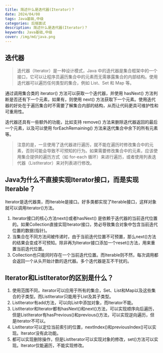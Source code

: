 ```yaml
---
title: 简述什么是迭代器(Iterator)？
date: 2024/04/08
tags: Java基础,中级
categories: 后端面试
description: 简述什么是迭代器(Iterator)？
keywords: Java基础,中级
cover: /img/md/java.png
---
```



## 迭代器
>迭代器（Iterator）是一种设计模式，Java 中的迭代器是集合框架中的一个接口，它可以让程序员遍历集合中的元素而无需暴露集合的内部结构。使用迭代器可以遍历任何类型的集合，例如 List、Set 和 Map 等。

通过调用集合类的 iterator() 方法可以获取一个迭代器，并使用 hasNext() 方法判断是否还有下一个元素，如果有，则使用 next() 方法获取下一个元素。使用迭代器的好处在于遍历集合时不需要了解集合内部的结构，从而让代码更具可维护性和可重用性。

迭代器还具有一些额外的功能，比如支持 remove() 方法来删除迭代器返回的最后一个元素，以及可以使用 forEachRemaining() 方法来迭代集合中余下的所有元素等。

>注意的是，一旦使用了迭代器进行遍历，就不能在遍历时修改集合中的元素，否则可能会导致不可预知的行为。如果需要修改集合中的元素，应该使用集合提供的遍历方式（如 for-each 循环）来进行遍历，或者使用列表迭代器（ListIterator）来对列表进行修改。

## Java为什么不直接实现Iterator接口，而是实现Iterable？
Iterator是迭代器类，而Iterable是接口。好多类都实现了Iterable接口，这样对象就可以调用iterator()方法。
1. Iterator接口的核心方法next()或者hasNext() 是依赖于迭代器的当前迭代位置的。如果Collection直接实现Iterator接口，势必导致集合对象中包含当前迭代位置的数据(指针)。
2. 当集合在不同方法间被传递时，由于当前迭代位置不可预置，那么next()方法的结果会变成不可预知。除非再为Iterator接口添加一个reset()方法，用来重置当前迭代位置。
3. Collection也只能同时存在一个当前迭代位置。而Iterable则不然，每次调用都会返回一个从头开始计数的迭代器。多个迭代器是互不干扰的。

## Iterator和ListIterator的区别是什么？
1. 使用范围不同，iterator可以应用于所有的集合，Set、List和Map以及这些集合的子类型。而ListIterator只能用于List及其子类型。
2. ListIterator有add方法，可以向List中添加对象，而Iterator不能。
3. ListIterator和Iterator都有hasNext()和next()方法，可以实现顺序向后遍历，但是ListIterator有hasPrevious()和previous()方法，可以实现逆向遍历，但是iterator不可以。
4. ListIterator可以定位当前索引的位置，nextIndex()和previousIndex()可以实现。Iterator没有此功能。
5. 都可以实现删除操作，但是ListIterator可以实现对象的修改，set()方法可以实现。Iterator仅能遍历，不能实现修改。